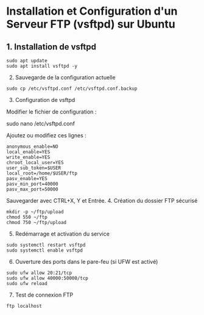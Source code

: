 # Installation et Configuration d'un Serveur FTP (vsftpd) sur Ubuntu

## 1. Installation de vsftpd
```
sudo apt update
sudo apt install vsftpd -y
```

2. Sauvegarde de la configuration actuelle
```
sudo cp /etc/vsftpd.conf /etc/vsftpd.conf.backup
```
3. Configuration de vsftpd

Modifier le fichier de configuration :

sudo nano /etc/vsftpd.conf

Ajoutez ou modifiez ces lignes :
```
anonymous_enable=NO
local_enable=YES
write_enable=YES
chroot_local_user=YES
user_sub_token=$USER
local_root=/home/$USER/ftp
pasv_enable=YES
pasv_min_port=40000
pasv_max_port=50000
```
Sauvegarder avec CTRL+X, Y et Entrée.
4. Création du dossier FTP sécurisé
```
mkdir -p ~/ftp/upload
chmod 550 ~/ftp
chmod 750 ~/ftp/upload
```
5. Redémarrage et activation du service
```
sudo systemctl restart vsftpd
sudo systemctl enable vsftpd
```
6. Ouverture des ports dans le pare-feu (si UFW est activé)
```
sudo ufw allow 20:21/tcp
sudo ufw allow 40000:50000/tcp
sudo ufw reload
```
7. Test de connexion FTP
```
ftp localhost
```
